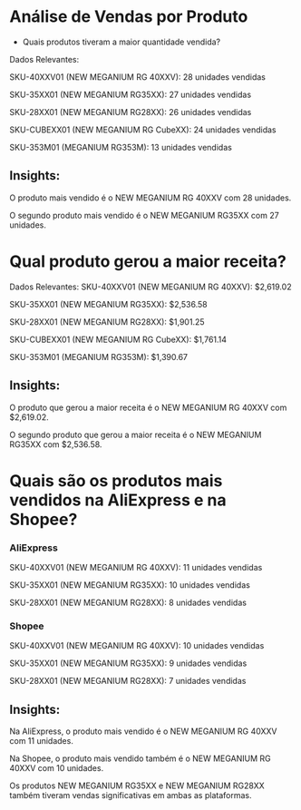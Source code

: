 # Análise de Vendas por Produto

- Quais produtos tiveram a maior quantidade vendida?

Dados Relevantes:

SKU-40XXV01 (NEW MEGANIUM RG 40XXV): 28 unidades vendidas

SKU-35XX01 (NEW MEGANIUM RG35XX): 27 unidades vendidas

SKU-28XX01 (NEW MEGANIUM RG28XX): 26 unidades vendidas

SKU-CUBEXX01 (NEW MEGANIUM RG CubeXX): 24 unidades vendidas

SKU-353M01 (MEGANIUM RG353M): 13 unidades vendidas

## Insights:

O produto mais vendido é o NEW MEGANIUM RG 40XXV com 28 unidades.

O segundo produto mais vendido é o NEW MEGANIUM RG35XX com 27 unidades.

# Qual produto gerou a maior receita?

Dados Relevantes:
SKU-40XXV01 (NEW MEGANIUM RG 40XXV): $2,619.02

SKU-35XX01 (NEW MEGANIUM RG35XX): $2,536.58

SKU-28XX01 (NEW MEGANIUM RG28XX): $1,901.25

SKU-CUBEXX01 (NEW MEGANIUM RG CubeXX): $1,761.14

SKU-353M01 (MEGANIUM RG353M): $1,390.67

## Insights:

O produto que gerou a maior receita é o NEW MEGANIUM RG 40XXV com $2,619.02.

O segundo produto que gerou a maior receita é o NEW MEGANIUM RG35XX com $2,536.58.

# Quais são os produtos mais vendidos na AliExpress e na Shopee?

### AliExpress

SKU-40XXV01 (NEW MEGANIUM RG 40XXV): 11 unidades vendidas

SKU-35XX01 (NEW MEGANIUM RG35XX): 10 unidades vendidas

SKU-28XX01 (NEW MEGANIUM RG28XX): 8 unidades vendidas

### Shopee

SKU-40XXV01 (NEW MEGANIUM RG 40XXV): 10 unidades vendidas

SKU-35XX01 (NEW MEGANIUM RG35XX): 9 unidades vendidas

SKU-28XX01 (NEW MEGANIUM RG28XX): 7 unidades vendidas

## Insights:

Na AliExpress, o produto mais vendido é o NEW MEGANIUM RG 40XXV com 11 unidades.

Na Shopee, o produto mais vendido também é o NEW MEGANIUM RG 40XXV com 10 unidades.

Os produtos NEW MEGANIUM RG35XX e NEW MEGANIUM RG28XX também tiveram vendas significativas em ambas as plataformas.